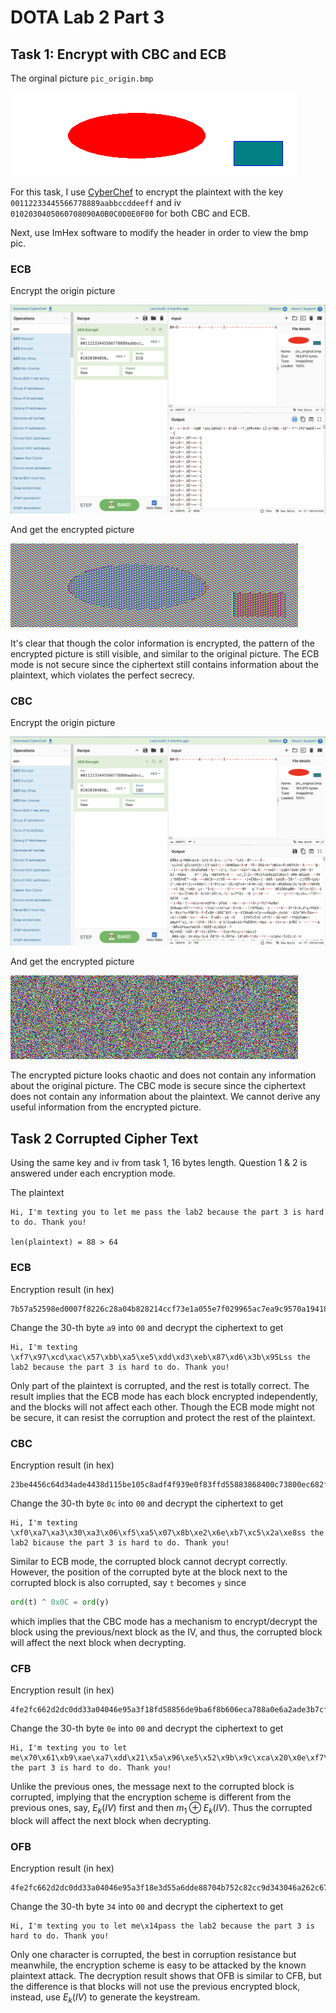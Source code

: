 # DOTA Lab 2 Part 3

## Task 1: Encrypt with CBC and ECB

The orginal picture `pic_origin.bmp`

![](./img/pic_original.bmp)

For this task, I use [CyberChef](https://gchq.github.io/CyberChef/) to encrypt the plaintext with the key `00112233445566778889aabbccddeeff` and iv `0102030405060708090A0B0C0D0E0F00` for both CBC and ECB.

Next, use ImHex software to modify the header in order to view the bmp pic.

### ECB

Encrypt the origin picture

![](./img/ecb_encrypt.png)

And get the encrypted picture

![](./img/ecb_enc_pic.bmp)

It's clear that though the color information is encrypted, the pattern of the encrypted picture is still visible, and similar to the original picture. The ECB mode is not secure since the ciphertext still contains information about the plaintext, which violates the perfect secrecy.

### CBC

Encrypt the origin picture

![](./img/cbc_encrypt.png)

And get the encrypted picture

![](./img/cbc_enc_pic.bmp)

The encrypted picture looks chaotic and does not contain any information about the original picture. The CBC mode is secure since the ciphertext does not contain any information about the plaintext. We cannot derive any useful information from the encrypted picture.

## Task 2 Corrupted Cipher Text

Using the same key and iv from task 1, 16 bytes length. Question 1 & 2 is answered under each encryption mode.

The plaintext
```
Hi, I'm texting you to let me pass the lab2 because the part 3 is hard to do. Thank you!

len(plaintext) = 88 > 64
```

### ECB

Encryption result (in hex)
```
7b57a52598ed0007f8226c28a04b828214ccf73e1a055e7f029965ac7ea9c9570a19418d5ac0413f239bd843997afe23fec9ae4fd8fd60027b87a27873c5e273b8f5e9eea963c61eb848eaa9021403040a25a1167f4f1a4f262f8dbdcf679098
```

Change the 30-th byte `a9` into `00` and decrypt the ciphertext to get

```
Hi, I'm texting \xf7\x97\xcd\xac\x57\xbb\xa5\xe5\xdd\xd3\xeb\x87\xd6\x3b\x95Lss the lab2 because the part 3 is hard to do. Thank you!
```

Only part of the plaintext is corrupted, and the rest is totally correct. The result implies that the ECB mode has each block encrypted independently, and the blocks will not affect each other. Though the ECB mode might not be secure, it can resist the corruption and protect the rest of the plaintext.

### CBC

Encryption result (in hex)
```
23be4456c64d34ade4438d115be105c8adf4f939e0f83ffd55883868400c73800ec682f7c529d7674236e02c75f5b18ec18cbea7c8382e36d2dd9d8ba2fed36076fc22569f2fa8427413452839ff967d385161e12bb94e7ee86887d47824bf25
```

Change the 30-th byte `0c` into `00` and decrypt the ciphertext to get

```
Hi, I'm texting \xf0\xa7\xa3\x30\xa3\x06\xf5\xa5\x07\x8b\xe2\x6e\xb7\xc5\x2a\xe8ss the lab2 bicause the part 3 is hard to do. Thank you!
```

Similar to ECB mode, the corrupted block cannot decrypt correctly. However, the position of the corrupted byte at the block next to the corrupted block is also corrupted, say `t` becomes `y` since
```python
ord(t) ^ 0x0C = ord(y)
```
which implies that the CBC mode has a mechanism to encrypt/decrypt the block using the previous/next block as the IV, and thus, the corrupted block will affect the next block when decrypting.

### CFB

Encryption result (in hex)
```
4fe2fc662d2dc0dd33a04046e95a3f18fd58856de9ba6f8b606eca788a0e6a2ade3b7cf8c6013a86225852471c2cfafe7c90ee142482e46fc781142bed787620bd877b0264a5523442a6ca50b64cba1b15b65bb694bf54bd
```

Change the 30-th byte `0e` into `00` and decrypt the ciphertext to get

```
Hi, I'm texting you to let me\x70\x61\xb9\xae\xa7\xdd\x21\x5a\x96\xe5\x52\x9b\x9c\xca\x20\x0e\xf7\xf4use the part 3 is hard to do. Thank you!
```

Unlike the previous ones, the message next to the corrupted block is corrupted, implying that the encryption scheme is different from the previous ones, say, $E_k(IV)$ first and then $m_1 \oplus E_k(IV)$. Thus the corrupted block will affect the next block when decrypting.

### OFB

Encryption result (in hex)
```
4fe2fc662d2dc0dd33a04046e95a3f18e3d55a6dde88704b752c82cc9d343046a262c670bd77ce5f89fc608d4da43772fa0a4590866f9fdf08b3b74336764176684c63701ba0320d53e62111c8d9ba43fff16f339940d975
```

Change the 30-th byte `34` into `00` and decrypt the ciphertext to get

```
Hi, I'm texting you to let me\x14pass the lab2 because the part 3 is hard to do. Thank you!
```

Only one character is corrupted, the best in corruption resistance but meanwhile, the encryption scheme is easy to be attacked by the known plaintext attack. The decryption result shows that OFB is similar to CFB, but the difference is that blocks will not use the previous encrypted block, instead, use $E_k(IV)$ to generate the keystream.

